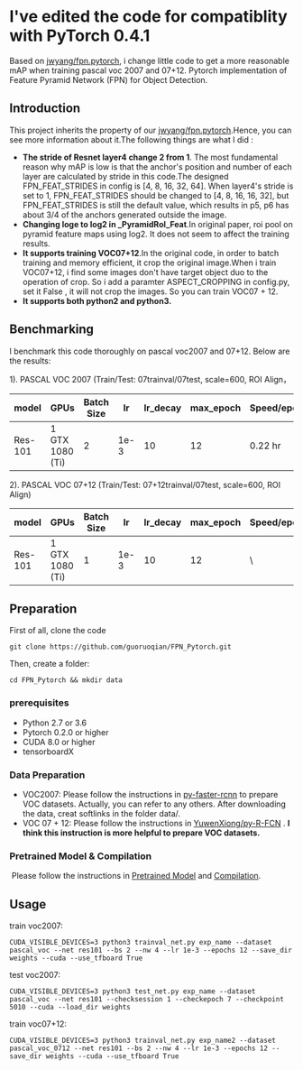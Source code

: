 # I've edited the code for compatiblity with PyTorch 0.4.1


Based on [jwyang/fpn.pytorch](https://github.com/jwyang/fpn.pytorch), i change little code to get a more reasonable mAP when training pascal voc 2007 and 07+12.
Pytorch implementation of Feature Pyramid Network (FPN) for Object Detection.



## Introduction

This project inherits the property of our [jwyang/fpn.pytorch](https://github.com/jwyang/fpn.pytorch).Hence, you can see more information about it.The following things are what I did :

* **The stride of Resnet layer4 change 2 from 1**. The most fundamental reason why mAP is low is that the anchor's position and number of each layer are calculated by stride in this code.The designed FPN_FEAT_STRIDES in config is [4, 8, 16, 32, 64].  When layer4's stride is set to 1, FPN_FEAT_STRIDES should be changed to [4, 8, 16, 16, 32], but FPN_FEAT_STRIDES is still the default value, which results in p5, p6 has about 3/4 of the anchors generated outside the image.
* **Changing loge to log2 in  _PyramidRoI_Feat**.In original paper, roi pool on pyramid feature maps using log2. It does not seem to affect the training results.
* **It supports training VOC07+12**.In the original code, in order to batch training and memory efficient, it crop the original image.When i train VOC07+12, i find some images don't have target object duo to the operation of crop. So i add a paramter ASPECT_CROPPING in config.py, set it False , it will not crop the images. So you can train VOC07 + 12.
* **It supports both python2 and python3.**

## Benchmarking

I benchmark this code thoroughly on pascal voc2007 and 07+12. Below are the results:

1). PASCAL VOC 2007 (Train/Test: 07trainval/07test, scale=600, ROI Align， 

model    | GPUs | Batch Size | lr        | lr_decay | max_epoch     |  Speed/epoch | Memory/GPU | mAP 
---------|-----------|----|-----------|-----|-----|-------|--------|--------
Res-101    | 1  GTX 1080 (Ti) | 2 | 1e-3 | 10  | 12  |  0.22 hr | 6137MB | 75.7 

2). PASCAL VOC 07+12 (Train/Test: 07+12trainval/07test, scale=600, ROI Align)



| model   | GPUs             | Batch Size | lr   | lr_decay | max_epoch | Speed/epoch | Memory/GPU | mAP  |
| ------- | ---------------- | ---------- | ---- | -------- | --------- | ----------- | ---------- | ---- |
| Res-101 | 1  GTX 1080 (Ti) | 1          | 1e-3 | 10       | 12        | \           | 9011MB     | 80.5 |

## Preparation

First of all, clone the code

```
git clone https://github.com/guoruoqian/FPN_Pytorch.git
```

Then, create a folder:

```
cd FPN_Pytorch && mkdir data
```

### prerequisites

- Python 2.7 or 3.6
- Pytorch 0.2.0 or higher
- CUDA 8.0 or higher
- tensorboardX

### Data Preparation

* VOC2007: Please follow the instructions in [py-faster-rcnn](https://github.com/rbgirshick/py-faster-rcnn#beyond-the-demo-installation-for-training-and-testing-models) to prepare VOC datasets. Actually, you can refer to any others. After downloading the data, creat softlinks in the folder data/.
* VOC 07 + 12: Please follow the instructions in [YuwenXiong/py-R-FCN](https://github.com/YuwenXiong/py-R-FCN/blob/master/README.md#preparation-for-training--testing) . **I think this instruction is more helpful to prepare VOC datasets.**

### Pretrained Model & Compilation

​	Please follow the instructions in [Pretrained Model](https://github.com/jwyang/faster-rcnn.pytorch#pretrained-model) and [Compilation](https://github.com/jwyang/faster-rcnn.pytorch#compilation).

## Usage

train voc2007:

```
CUDA_VISIBLE_DEVICES=3 python3 trainval_net.py exp_name --dataset pascal_voc --net res101 --bs 2 --nw 4 --lr 1e-3 --epochs 12 --save_dir weights --cuda --use_tfboard True
```

test voc2007:

```
CUDA_VISIBLE_DEVICES=3 python3 test_net.py exp_name --dataset pascal_voc --net res101 --checksession 1 --checkepoch 7 --checkpoint 5010 --cuda --load_dir weights
```

train voc07+12:

```
CUDA_VISIBLE_DEVICES=3 python3 trainval_net.py exp_name2 --dataset pascal_voc_0712 --net res101 --bs 2 --nw 4 --lr 1e-3 --epochs 12 --save_dir weights --cuda --use_tfboard True
```

